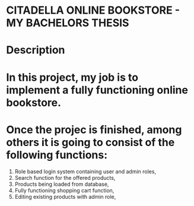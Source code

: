 # CITADELLA ONLINE BOOKSTORE - MY BACHELORS THESIS

# Description

# In this project, my job is to implement a fully functioning online bookstore.

# Once the projec is finished, among others it is going to consist of the following functions:

1. Role based login system containing user and admin roles,
2. Search function for the offered products,
3. Products being loaded from database,
4. Fully functioning shopping cart function,
5. Editing existing products with admin role,
